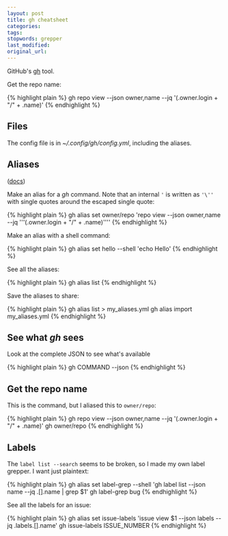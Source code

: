 ```yaml
---
layout: post
title: gh cheatsheet
categories:
tags:
stopwords: grepper
last_modified:
original_url:
---
```


GitHub's [gh](https://cli.github.com) tool.

Get the repo name:

{% highlight plain %}
gh repo view --json owner,name --jq '(.owner.login + "/" + .name)'
{% endhighlight %}

<!--more-->

## Files

The config file is in *~/.config/gh/config.yml*, including the aliases.

## Aliases

([docs](https://cli.github.com/manual/gh_alias))

Make an alias for a *gh* command. Note that an internal `'` is written as `'\''` with single quotes around the escaped single quote:

{% highlight plain %}
gh alias set owner/repo 'repo view --json owner,name --jq '\''(.owner.login + "/" + .name)'\'''
{% endhighlight %}

Make an alias with a shell command:

{% highlight plain %}
gh alias set hello --shell 'echo Hello'
{% endhighlight %}

See all the aliases:

{% highlight plain %}
gh alias list
{% endhighlight %}

Save the aliases to share:

{% highlight plain %}
gh alias list > my_aliases.yml
gh alias import  my_aliases.yml
{% endhighlight %}

## See what *gh* sees

Look at the complete JSON to see what's available

{% highlight plain %}
gh COMMAND --json
{% endhighlight %}

## Get the repo name

This is the command, but I aliased this to `owner/repo`:

{% highlight plain %}
gh repo view --json owner,name --jq '(.owner.login + "/" + .name)'
gh owner/repo
{% endhighlight %}

## Labels

The `label list --search` seems to be broken, so I made my own label
grepper. I want just plaintext:

{% highlight plain %}
gh alias set label-grep --shell 'gh label list --json name --jq .[].name | grep $1'
gh label-grep bug
{% endhighlight %}

See all the labels for an issue:

{% highlight plain %}
gh alias set issue-labels 'issue view $1 --json labels --jq .labels.[].name'
gh issue-labels ISSUE_NUMBER
{% endhighlight %}
